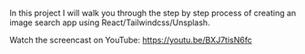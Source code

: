 In this project I will walk you through the step by step process of creating an image search app using React/Tailwindcss/Unsplash.

Watch the screencast on YouTube: https://youtu.be/BXJ7tisN6fc 


